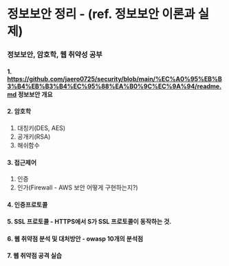 # 정보보안 정리 - (ref. 정보보안 이론과 실제)
### 정보보안, 암호학, 웹 취약성 공부

#### 1. <https://github.com/jaero0725/security/blob/main/%EC%A0%95%EB%B3%B4%EB%B3%B4%EC%95%88%EA%B0%9C%EC%9A%94/readme.md> 정보보안 개요<a>
#### 2. 암호학 
 1) 대칭키(DES, AES)
 2) 공개키(RSA)
 3) 해쉬함수
#### 3. 접근제어 
 1) 인증
 2) 인가(Firewall - AWS 보안 어떻게 구현하는지?) 
#### 4. 인증프로토콜 
#### 5. SSL 프로토콜 - HTTPS에서 S가 SSL 프로토콜이 동작하는 것.
#### 6. 웹 취약점 분석 및 대처방안  - owasp 10개의 분석점
#### 7. 웹 취약점 공격 실습 
